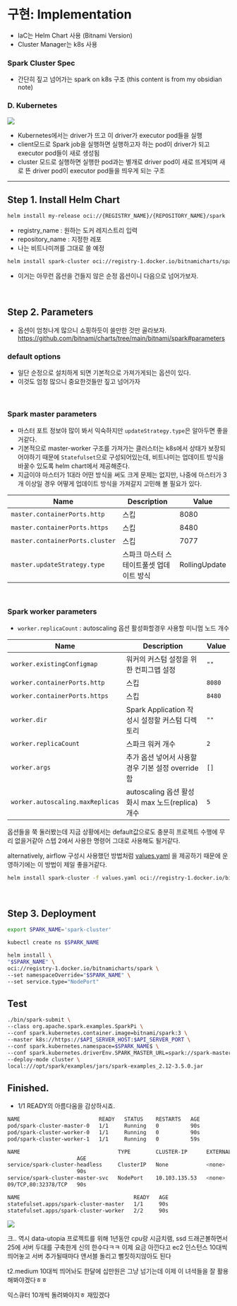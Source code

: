# 구현: Implementation
- IaC는 Helm Chart 사용 (Bitnami Version)
- Cluster Manager는 k8s 사용

### Spark Cluster Spec
- 간단히 짚고 넘어가는 spark on k8s 구조 (this content is from my obsidian note)
### D. Kubernetes
![](https://i.imgur.com/oi04Zzs.png)

- Kubernetes에서는 driver가 뜨고 이 driver가 executor pod들을 실행
- client모드로 Spark job을 실행하면 실행하고자 하는 pod이 driver가 되고 executor pod들이 새로 생성됨
- cluster 모드로 실행하면 실행한 pod과는 별개로 driver pod이 새로 뜨게되며 새로 뜬 driver pod이 executor pod들을 띄우게 되는 구조

---

## Step 1. Install Helm Chart

```sh
helm install my-release oci://{REGISTRY_NAME}/{REPOSITORY_NAME}/spark
```
- registry_name : 원하는 도커 레지스트리 입력
- repository_name : 지정한 레포
- 나는 비트나미꺼를 그대로 쓸 예정


```sh
helm install spark-cluster oci://registry-1.docker.io/bitnamicharts/spark
```
- 이거는 아무런 옵션을 건들지 않은 순정 옵션이니 다음으로 넘어가보자.

<br>

## Step 2. Parameters
- 옵션이 엄청나게 많으니 쇼핑하듯이 쓸만한 것만 골라보자.
https://github.com/bitnami/charts/tree/main/bitnami/spark#parameters

### default options
- 일단 순정으로 설치하게 되면 기본적으로 가져가게되는 옵션이 있다.
- 이것도 엄청 많으니 중요한것들만 짚고 넘어가자

<br>

### Spark master parameters

- 마스터 포트 정보야 많이 봐서 익숙하지만 `updateStrategy.type`은 알아두면 좋을거같다.
- 기본적으로 master-worker 구조를 가져가는 클러스터는 k8s에서 상태가 보장되어야하기 때문에 `Statefulset`으로 구성되어있는데, 비트나미는 업데이트 방식을 바꿀수 있도록 helm chart에서 제공해준다.
- 지금이야 마스터가 1대라 어떤 방식을 써도 크게 문제는 없지만, 나중에 마스터가 3개 이상일 경우 어떻게 업데이트 방식을 가져갈지 고민해 볼 필요가 있다.

| Name                          | Description                              | Value         |
| ----------------------------- | ---------------------------------------- | ------------- |
| `master.containerPorts.http`    | 스킵                                     | 8080          |
| `master.containerPorts.https`   | 스킵                                     | 8480          |
| `master.containerPorts.cluster` | 스킵                                     | 7077          |
| `master.updateStrategy.type`    | 스파크 마스터 스테이트풀셋 업데이트 방식 | RollingUpdate |

<br>

### Spark worker parameters
- `worker.replicaCount` : autoscaling 옵션 활성화할경우 사용할 미니멈 노드 개수

| Name                          | Description                                       | Value  |
| ----------------------------- | ------------------------------------------------- | ------ |
| `worker.existingConfigmap`    | 워커의 커스텀 설정을 위한 컨피그맵 설정           | `""`   |
| `worker.containerPorts.http`  | 스킵                                              | `8080` |
| `worker.containerPorts.https` | 스킵                                              | `8480` |
| `worker.dir`                  | Spark Application 작성시 설정할 커스텀 디렉토리   | `""`   |
| `worker.replicaCount`         | 스파크 워커 개수                                  | `2`    |
| `worker.args`                 | 추가 옵션 넣어서 사용할 경우 기본 설정 override함 | `[]`   |
|`worker.autoscaling.maxReplicas`|autoscaling 옵션 활성화시 max 노드(replica)개수|`5`|

옵션들을 쭉 둘러봤는데 지금 상황에서는 default값으로도 충분히 프로젝트 수행에 무리 없을거같아 스텝 2에서 사용한 명령어 그대로 사용해도 될거같다.

alternatively, airflow 구성시 사용했던 방법처럼 [values.yaml](https://github.com/bitnami/charts/blob/main/bitnami/spark/values.yaml) 을 제공하기 때문에 운영하기에는 이 방법이 제일 좋을거같다.

```sh
helm install spark-cluster -f values.yaml oci://registry-1.docker.io/bitnamicharts/spark
```

<br>

## Step 3. Deployment

```sh
export SPARK_NAME='spark-cluster'

kubectl create ns $SPARK_NAME

helm install \
"$SPARK_NAME" \
oci://registry-1.docker.io/bitnamicharts/spark \
--set namespaceOverride="$SPARK_NAME" \
--set service.type="NodePort"
```

## Test
```sh
./bin/spark-submit \
--class org.apache.spark.examples.SparkPi \
--conf spark.kubernetes.container.image=bitnami/spark:3 \
--master k8s://https://$API_SERVER_HOST:$API_SERVER_PORT \
--conf spark.kubernetes.namespace=$SPARK_NAME$ \
--conf spark.kubernetes.driverEnv.SPARK_MASTER_URL=spark://spark-master-svc:spark-master-port \
--deploy-mode cluster \
local:///opt/spark/examples/jars/spark-examples_2.12-3.5.0.jar
```


## Finished.
-  1/1 READY의 아름다움을 감상하시죠.
```sh
NAME                         READY   STATUS    RESTARTS   AGE
pod/spark-cluster-master-0   1/1     Running   0          90s
pod/spark-cluster-worker-0   1/1     Running   0          90s
pod/spark-cluster-worker-1   1/1     Running   0          59s

NAME                               TYPE        CLUSTER-IP      EXTERNAL-IP   PORT(S)
                      AGE
service/spark-cluster-headless     ClusterIP   None            <none>        <none>
                      90s
service/spark-cluster-master-svc   NodePort    10.103.135.53   <none>        7077:326
09/TCP,80:32378/TCP   90s

NAME                                    READY   AGE
statefulset.apps/spark-cluster-master   1/1     90s
statefulset.apps/spark-cluster-worker   2/2     90s
```

![](https://i.imgur.com/gYC3ekJ.png)

크.. 역시 data-utopia 프로젝트를 위해 1년동안 cpu랑 시금치램, ssd 드래곤볼하면서 25에 서버 두대를 구축한게 신의 한수다ㅋㅋ 이제 요금 아낀다고 ec2 인스턴스 10대씩 띄어놓고 서버 추가될때마다 앤서블 돌리고 뻘짓하지않아도 된다

t2.medium 10대씩 띄어놔도 한달에 십만원은 그냥 넘기는데 이제 이 녀셕들을 잘 활용해봐야겠다ㅎㅎ

익스큐터 10개씩 돌려봐야지ㅎ 재밌겠다
